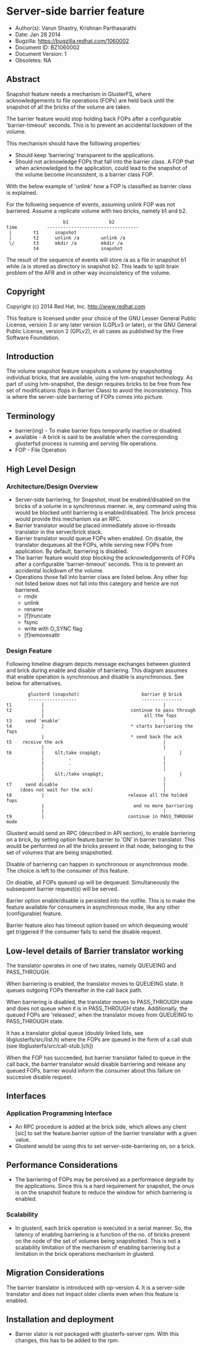 Server-side barrier feature
===========================

-   Author(s): Varun Shastry, Krishnan Parthasarathi
-   Date: Jan 28 2014
-   Bugzilla: <https://bugzilla.redhat.com/1060002>
-   Document ID: BZ1060002
-   Document Version: 1
-   Obsoletes: NA

Abstract
--------

Snapshot feature needs a mechanism in GlusterFS, where acknowledgements
to file operations (FOPs) are held back until the snapshot of all the
bricks of the volume are taken.

The barrier feature would stop holding back FOPs after a configurable
'barrier-timeout' seconds. This is to prevent an accidental lockdown of
the volume.

This mechanism should have the following properties:

-   Should keep 'barriering' transparent to the applications.
-   Should not acknowledge FOPs that fall into the barrier class. A FOP
    that when acknowledged to the application, could lead to the
    snapshot of the volume become inconsistent, is a barrier class FOP.

With the below example of 'unlink' how a FOP is classified as barrier
class is explained.

For the following sequence of events, assuming unlink FOP was not
barriered. Assume a replicate volume with two bricks, namely b1 and b2.

                         b1               b2
    time           ----------------------------------
     |        t1      snapshot
     |        t2      unlink /a        unlink /a
     \/       t3      mkdir /a         mkdir /a
              t4                       snapshot

The result of the sequence of events will store /a as a file in snapshot
b1 while /a is stored as directory in snapshot b2. This leads to split
brain problem of the AFR and in other way inconsistency of the volume.

Copyright
---------

Copyright (c) 2014 Red Hat, Inc. <http://www.redhat.com>

This feature is licensed under your choice of the GNU Lesser General
Public License, version 3 or any later version (LGPLv3 or later), or the
GNU General Public License, version 2 (GPLv2), in all cases as published
by the Free Software Foundation.

Introduction
------------

The volume snapshot feature snapshots a volume by snapshotting
individual bricks, that are available, using the lvm-snapshot
technology. As part of using lvm-snapshot, the design requires bricks to
be free from few set of modifications (fops in Barrier Class) to avoid
the inconsistency. This is where the server-side barriering of FOPs
comes into picture.

Terminology
-----------

-   barrier(ing) - To make barrier fops temporarily inactive or
    disabled.
-   available - A brick is said to be available when the corresponding
    glusterfsd process is running and serving file operations.
-   FOP - File Operation

High Level Design
-----------------

### Architecture/Design Overview

-   Server-side barriering, for Snapshot, must be enabled/disabled on
    the bricks of a volume in a synchronous manner. ie, any command
    using this would be blocked until barriering is enabled/disabled.
    The brick process would provide this mechanism via an RPC.
-   Barrier translator would be placed immediately above io-threads
    translator in the server/brick stack.
-   Barrier translator would queue FOPs when enabled. On disable, the
    translator dequeues all the FOPs, while serving new FOPs from
    application. By default, barriering is disabled.
-   The barrier feature would stop blocking the acknowledgements of FOPs
    after a configurable 'barrier-timeout' seconds. This is to prevent
    an accidental lockdown of the volume.
-   Operations those fall into barrier class are listed below. Any other
    fop not listed below does not fall into this category and hence are
    not barriered.
    -   rmdir
    -   unlink
    -   rename
    -   [f]truncate
    -   fsync
    -   write with O\_SYNC flag
    -   [f]removexattr

### Design Feature

Following timeline diagram depicts message exchanges between glusterd
and brick during enable and disable of barriering. This diagram assumes
that enable operation is synchronous and disable is asynchronous. See
below for alternatives.

            glusterd (snapshot)                       barrier @ brick
            ------------------                        ---------------
    t1           |                                            |
    t2           |                                continue to pass through
                 |                                     all the fops
    t3     send 'enable'                                      |
    t4           |                                * starts barriering the fops
                 |                                * send back the ack
    t5    receive the ack                                     |
                 |                                            |
    t6           |    &lt;take snap&gt;                             |
                 |         .                                  |
                 |         .                                  |
                 |         .                                  |
                 |    &lt;/take snap&gt;                            |
                 |                                            |
    t7     send disable                                       |
         (does not wait for the ack)                          |
    t8           |                               release all the holded fops
                 |                                 and no more barriering
                 |                                            |
    t9           |                               continue in PASS_THROUGH mode

Glusterd would send an RPC (described in API section), to enable
barriering on a brick, by setting option feature.barrier to 'ON' in
barrier translator. This would be performed on all the bricks present in
that node, belonging to the set of volumes that are being snapshotted.

Disable of barriering can happen in synchronous or asynchronous mode.
The choice is left to the consumer of this feature.

On disable, all FOPs queued up will be dequeued. Simultaneously the
subsequent barrier request(s) will be served.

Barrier option enable/disable is persisted into the volfile. This is to
make the feature available for consumers in asynchronous mode, like any
other (configurable) feature.

Barrier feature also has timeout option based on which dequeuing would
get triggered if the consumer fails to send the disable request.

Low-level details of Barrier translator working
-----------------------------------------------

The translator operates in one of two states, namely QUEUEING and
PASS\_THROUGH.

When barriering is enabled, the translator moves to QUEUEING state. It
queues outgoing FOPs thereafter in the call back path.

When barriering is disabled, the translator moves to PASS\_THROUGH state
and does not queue when it is in PASS\_THROUGH state. Additionally, the
queued FOPs are 'released', when the translator moves from QUEUEING to
PASS\_THROUGH state.

It has a translator global queue (doubly linked lists, see
libglusterfs/src/list.h) where the FOPs are queued in the form of a call
stub (see libglusterfs/src/call-stub.[ch])

When the FOP has succeeded, but barrier translator failed to queue in
the call back, the barrier translator would disable barriering and
release any queued FOPs, barrier would inform the consumer about this
failure on succesive disable request.

Interfaces
----------

### Application Programming Interface

-   An RPC procedure is added at the brick side, which allows any client
    [sic] to set the feature.barrier option of the barrier translator
    with a given value.
-   Glusterd would be using this to set server-side-barriering on, on a
    brick.

Performance Considerations
--------------------------

-   The barriering of FOPs may be perceived as a performance degrade by
    the applications. Since this is a hard requirement for snapshot, the
    onus is on the snapshot feature to reduce the window for which
    barriering is enabled.

### Scalability

-   In glusterd, each brick operation is executed in a serial manner.
    So, the latency of enabling barriering is a function of the no. of
    bricks present on the node of the set of volumes being snapshotted.
    This is not a scalability limitation of the mechanism of enabling
    barriering but a limitation in the brick operations mechanism in
    glusterd.

Migration Considerations
------------------------

The barrier translator is introduced with op-version 4. It is a
server-side translator and does not impact older clients even when this
feature is enabled.

Installation and deployment
---------------------------

-   Barrier xlator is not packaged with glusterfs-server rpm. With this
    changes, this has to be added to the rpm.
